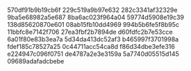 570df91b9b19cb6f
229c519a9b97e632
282c3341af32329e
9ba5e68982a5e687
8ba6ac023f964a04
59774d5908e19c39
138d85620870e601
08ab15fb10dd4969
994b5b6fe5f8b95c
11bbfc8e7142f706
27ea3fbf2b7894de
d60fdfc2b7e53cce
6a01f80e83b3ea7a
5d34da413dc52af3
b465997f3701998a
fdef185c78527a25
0c44711acc54ca8d
f86d34dbe3efe316
e224947c096f0751
de4787a2e3e3159a
5a7740d05515d145
09689adafadcbebe
